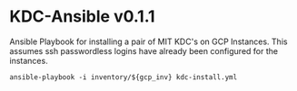 KDC-Ansible v0.1.1
==================

Ansible Playbook for installing a pair of MIT KDC's on GCP Instances. 
This assumes ssh passwordless logins have already been configured 
for the instances.

```
ansible-playbook -i inventory/${gcp_inv} kdc-install.yml
```

